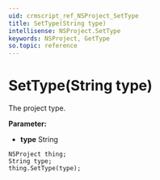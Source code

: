 ```yaml
---
uid: crmscript_ref_NSProject_SetType
title: SetType(String type)
intellisense: NSProject.SetType
keywords: NSProject, GetType
so.topic: reference
---
```


# SetType(String type)

The project type.

**Parameter:** 
 - **type** String

```crmscript
NSProject thing;
String type;
thing.SetType(type);
```

